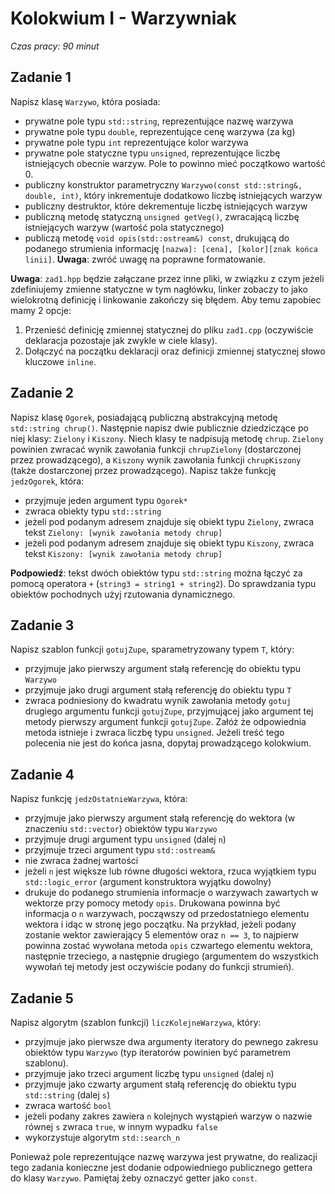 # Kolokwium I - Warzywniak
_Czas pracy: 90 minut_

## Zadanie 1
Napisz klasę `Warzywo`, która posiada:
- prywatne pole typu `std::string`, reprezentujące nazwę warzywa
- prywatne pole typu `double`, reprezentujące cenę warzywa (za kg)
- prywatne pole typu `int` reprezentujące kolor warzywa
- prywatne pole statyczne typu `unsigned`, reprezentujące liczbę istniejących obecnie warzyw. Pole to powinno mieć początkowo wartość 0.
- publiczny konstruktor parametryczny `Warzywo(const std::string&, double, int)`, który inkrementuje dodatkowo liczbę istniejących warzyw
- publiczny destruktor, które dekrementuje liczbę istniejących warzyw
- publiczną metodę statyczną `unsigned getVeg()`, zwracającą liczbę istniejących warzyw (wartość pola statycznego)
- publiczą metodę `void opis(std::ostream&) const`, drukującą do podanego strumienia informację `[nazwa]: [cena], [kolor][znak końca linii]`. **Uwaga**: zwróć uwagę na poprawne formatowanie.

**Uwaga**: `zad1.hpp` będzie załączane przez inne pliki, w związku z czym jeżeli zdefiniujemy zmienne statyczne w tym nagłówku, linker zobaczy to jako wielokrotną definicję i linkowanie zakończy się błędem. Aby temu zapobiec mamy 2 opcje:
1. Przenieść definicję zmiennej statycznej do pliku `zad1.cpp` (oczywiście deklaracja pozostaje jak zwykle w ciele klasy).
2. Dołączyć na początku deklaracji oraz definicji zmiennej statycznej słowo kluczowe `inline`. 

## Zadanie 2
Napisz klasę `Ogorek`, posiadającą publiczną abstrakcyjną metodę `std::string chrup()`. Następnie napisz dwie publicznie dziedziczące po niej klasy: `Zielony` i `Kiszony`. Niech klasy te nadpisują metodę `chrup`. `Zielony` powinien zwracać wynik zawołania funkcji `chrupZielony` (dostarczonej przez prowadzącego), a `Kiszony` wynik zawołania funkcji `chrupKiszony` (także dostarczonej przez prowadzącego). Napisz także funkcję `jedzOgorek`, która:
- przyjmuje jeden argument typu `Ogorek*`
- zwraca obiekty typu `std::string`
- jeżeli pod podanym adresem znajduje się obiekt typu `Zielony`, zwraca tekst `Zielony: [wynik zawołania metody chrup]`
- jeżeli pod podanym adresem znajduje się obiekt typu `Kiszony`, zwraca tekst `Kiszony: [wynik zawołania metody chrup]`

**Podpowiedź**: tekst dwóch obiektów typu `std::string` można łączyć za pomocą operatora `+` (`string3 = string1 + string2`). Do sprawdzania typu obiektów pochodnych użyj rzutowania dynamicznego.

## Zadanie 3
Napisz szablon funkcji `gotujZupe`, sparametryzowany typem `T`, który:
- przyjmuje jako pierwszy argument stałą referencję do obiektu typu `Warzywo`
- przyjmuje jako drugi argument stałą referencję do obiektu typu `T`
- zwraca podniesiony do kwadratu wynik zawołania metody `gotuj` drugiego argumentu funkcji `gotujZupe`, przyjmującej jako argument tej metody pierwszy argument funkcji `gotujZupe`. Załóż że odpowiednia metoda istnieje i zwraca liczbę typu `unsigned`. Jeżeli treść tego polecenia nie jest do końca jasna, dopytaj prowadzącego kolokwium.

## Zadanie 4
Napisz funkcję `jedzOstatnieWarzywa`, która:
- przyjmuje jako pierwszy argument stałą referencję do wektora (w znaczeniu `std::vector`) obiektów typu `Warzywo`
- przyjmuje drugi argument typu `unsigned` (dalej `n`)
- przyjmuje trzeci argument typu `std::ostream&`
- nie zwraca żadnej wartości
- jeżeli `n` jest większe lub równe długości wektora, rzuca wyjątkiem typu `std::logic_error` (argument konstruktora wyjątku dowolny)
- drukuje do podanego strumienia informacje o warzywach zawartych w wektorze przy pomocy metody `opis`. Drukowana powinna być informacja o `n` warzywach, począwszy od przedostatniego elementu wektora i idąc w stronę jego początku. Na przykład, jeżeli podany zostanie wektor zawierający 5 elementów oraz `n == 3`, to najpierw powinna zostać wywołana metoda `opis` czwartego elementu wektora, następnie trzeciego, a następnie drugiego (argumentem do wszystkich wywołań tej metody jest oczywiście podany do funkcji strumień).

## Zadanie 5
Napisz algorytm (szablon funkcji) `liczKolejneWarzywa`, który:
- przyjmuje jako pierwsze dwa argumenty iteratory do pewnego zakresu obiektów typu `Warzywo` (typ iteratorów powinien być parametrem szablonu).
- przyjmuje jako trzeci argument liczbę typu `unsigned` (dalej `n`)
- przyjmuje jako czwarty argument stałą referencję do obiektu typu `std::string` (dalej `s`)
- zwraca wartość `bool`
- jeżeli podany zakres zawiera `n` kolejnych wystąpień warzyw o nazwie równej `s` zwraca `true`, w innym wypadku `false`
- wykorzystuje algorytm `std::search_n`

Ponieważ pole reprezentujące nazwę warzywa jest prywatne, do realizacji tego zadania konieczne jest dodanie odpowiedniego publicznego gettera do klasy `Warzywo`. Pamiętaj żeby oznaczyć getter jako `const`.
